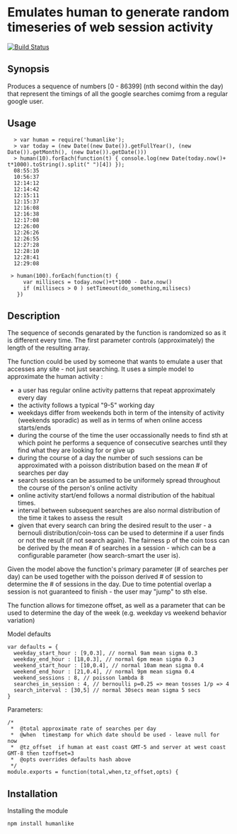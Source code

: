 Emulates human to generate random timeseries of web session activity
==
[![Build Status](https://travis-ci.org/ogt/humanlike.png)](https://travis-ci.org/ogt/humanlike)

## Synopsis
Produces a sequence of numbers [0 - 86399] (nth second within the day) that represent the timings of all the google 
searches comimg from a regular google user.

## Usage

```
  > var human = require('humanlike');
  > var today = (new Date((new Date()).getFullYear(), (new Date()).getMonth(), (new Date()).getDate()))
  > human(10).forEach(function(t) { console.log(new Date(today.now()+ t*1000).toString().split(" ")[4]) });
  08:55:35
  10:56:37
  12:14:12
  12:14:42
  12:15:11
  12:15:37
  12:16:08
  12:16:38
  12:17:08
  12:26:00
  12:26:26
  12:26:55
  12:27:28
  12:28:10
  12:28:41
  12:29:08

 > human(100).forEach(function(t) {
     var millisecs = today.now()+t*1000 - Date.now()
     if (millisecs > 0 ) setTimeout(do_something,milisecs)
   })
```

## Description

The sequence of seconds genarated by the function is randomized so as it is different every time.
The first parameter controls (approximately) the length of the resulting array.

The function could be used by someone that wants to emulate a user that accesses any site - not just searching.
It uses a simple model to approximate the human activity : 
 - a user has regular online activity patterns that repeat approximately every day
 - the activity follows a typical "9-5" working day 
 - weekdays differ from weekends both in term of the intensity of activity (weekends sporadic) as well as in terms of when online access starts/ends
 - during the course of the time the user occassionally needs to find sth at which point he performs a sequence of consecutive searches until they find what they are looking for or give up
 - during the course of a day the number of such sessions can be approximated with a poisson distribution based on the mean # of searches per day
 - search sessions can be assumed to be uniformely spread throughout the course of the person's online activity
 - online activity start/end follows a normal distribution of the habitual times.
 - interval between subsequent searches are also normal distribution of the time it takes to assess the result
 - given that every search can bring the desired result to the user - a bernouli distribution/coin-toss can be used to   determine if a user finds or not the result (if not search again). The fairness p of the coin toss can be derived by the mean # of searches in a session - which can be a configurable parameter (how search-smart the user is).

Given the model above the function's primary parameter (# of searches per day) can be used together with the poisson derived # of session to determine the # of sessions in the day. Due to time potential overlap a session is not guaranteed to finish - the user may "jump" to sth else.

The function allows for timezone offset, as well as a parameter that can be used to determine the day of the week (e.g. weekday vs weekend behavior variation)

Model defaults
```
var defaults = {
  weekday_start_hour : [9,0.3], // normal 9am mean sigma 0.3
  weekday_end_hour : [18,0.3], // normal 6pm mean sigma 0.3
  weekend_start_hour : [10,0.4], // normal 10am mean sigma 0.4
  weekend_end_hour : [21,0.4], // normal 9pm mean sigma 0.4
  weekend_sessions : 8, // poisson lambda 8
  searches_in_session : 4, // bernoulli p=0.25 => mean tosses 1/p => 4
  search_interval : [30,5] // normal 30secs mean sigma 5 secs
}

```

Parameters:
```
/*
 *  @total approximate rate of searches per day
 *  @when  timestamp for which date should be used - leave null for now 
 *  @tz_offset  if human at east coast GMT-5 and server at west coast GMT-8 then tzoffset=3
 *  @opts overrides defaults hash above
 */
module.exports = function(total,when,tz_offset,opts) {
```

## Installation 

Installing the module

    npm install humanlike

